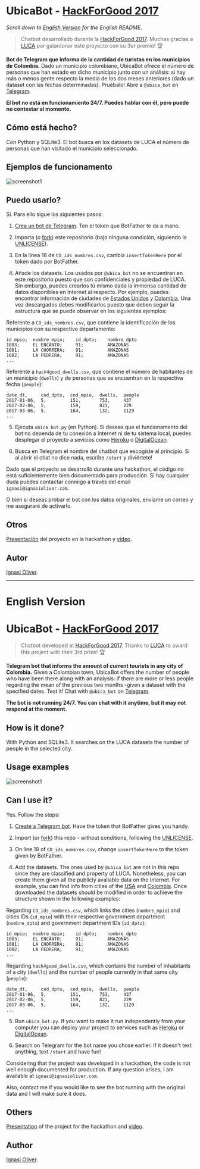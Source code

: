 # UbicaBot - [HackForGood 2017](http://hackforgood.net)
*Scroll down to [English Version](#english-version) for the English README.*
>Chatbot desarrollado durante la [HackForGood 2017](https://hackforgood.net/premios-hackforgood-globales-2017/). Muchas gracias a [LUCA](https://www.luca-d3.com/) por galardonar este proyecto con su 3er premio! :trophy:

__Bot de Telegram que informa de la cantidad de turistas en los municipios de Colombia.__
Dado un municipio colombiano, UbicaBot ofrece el número de personas que han estado en dicho municipio junto con un análisis: si hay más o menos gente respecto la media de los dos meses anteriores (dado un dataset con las fechas determinadas).
Pruébalo! Abre a `@ubica_bot` en [Telegram](http://telegram.me/ubica_bot).

__El bot no está en funcionamiento 24/7. Puedes hablar con él, pero puede no contestar al momento.__
## Cómo está hecho?
Con Python y SQLite3. El bot busca en los datasets de LUCA el número de personas que han visitado el municipio seleccionado.
## Ejemplos de funcionamento
![screenshot1](http://ignasioliver.com/public/screenshotsubicabot.png)
## Puedo usarlo?
Sí. Para ello sigue los siguientes pasos:

1. [Crea un bot de Telegram](https://core.telegram.org/bots). Ten el token que BotFather te da a mano.

2. Importa (o [fork](https://help.github.com/articles/fork-a-repo/)) este repositorio (bajo ninguna condición, siguiendo la [UNLICENSE](https://github.com/ignasioliver/UbicaBot/blob/master/UNLICENSE)).

3. En la línea 18 de `CO_ids_nombres.csv`, cambia `insertTokenHere` por el token dado por BotFather.

4. Añade los datasets. Los usados por `@ubica_bot` no se encuentran en este repositorio puesto que son confidenciales y propiedad de LUCA. Sin embargo, puedes crearlos tú mismo dada la immensa cantidad de datos disponibles en Internet al respecto. Por ejemplo, puedes encontrar información de ciudades de [Estados Unidos](https://catalog.data.gov/dataset?res_format=CSV) y [Colombia](https://data.humdata.org/group/col). Una vez descargados debes modificarlos puesto que deben seguir la estructura que se puede observar en los siguientes ejemplos:

Referente a `CO_ids_nombres.csv`, que contiene la identificación de los municipios con su respectivo departamento:
  ```
  id_mpio;  nombre_mpio;    id_dpto;    nombre_dpto
  1083;     EL ENCANTO;     91;         AMAZONAS
  1081;     LA CHORRERA;    91;         AMAZONAS
  1082;     LA PEDRERA;     91;         AMAZONAS
  ...
  ```
  Referente a `hack4good_dwells.csv`, que contiene el número de habitantes de un municipio (`dwells`) y de personas que se encuentran en la respectiva fecha (`people`):
  ```
  date_dt,     cod_dpto,  cod_mpio,  dwells,  people
  2017-01-06,  5,         151,       753,     437
  2017-02-06,  5,         159,       821,     229
  2017-03-06,  5,         164,       132,     1129
  ...
  ```
5. Ejecuta `ubica_bot.py` (en Python). Si deseas que el funcionamento del bot no dependa de tu conexión a Internet ni de tu sistema local, puedes desplegar el proyecto a sevicios como [Heroku](https://www.heroku.com/) o [DigitalOcean](https://www.digitalocean.com/).

6. Busca en Telegram el nombre del chatbot que escogiste al principio. Si al abrir el chat no dice nada, escribe `/start` y diviértete!

Dado que el proyecto se desarrolló durante una hackathon, el código no está suficientemente bien documentado para producción. Si hay cualquier duda puedes contactar conmigo a través del email `ignasi@ignasioliver.com`.

O bien si deseas probar el bot con los datos originales, envíame un correo y me aseguraré de activarlo.

## Otros
[Presentación](https://docs.google.com/presentation/d/1sVjwLXz6nrE1H2lDqJSlNI_CAeD6x7pREMocrnkKtTs/edit#slide=id.g1d1e834f47_0_0) del proyecto en la hackathon y [vídeo](https://www.youtube.com/watch?v=HnY0G-zhQIc&t=45s).
## Autor
[Ignasi Oliver](http://www.ignasioliver.com/).

<hr>

# English Version
# UbicaBot - [HackForGood 2017](http://hackforgood.net)
>Chatbot developed at [HackForGood 2017](https://hackforgood.net/premios-hackforgood-globales-2017/). Thanks to [LUCA](https://www.luca-d3.com/) to award this project with their 3rd prize! :trophy:

__Telegram bot that informs the amount of current tourists in any city of Colombia.__
Given a Colombian town, UbicaBot offers the number of people who have been there along with an analysis: if there are more or less people regarding the mean of the previous two months -given a dataset with the specified dates.
Test it! Chat with `@ubica_bot` on [Telegram](http://telegram.me/ubica_bot).

__The bot is not running 24/7. You can chat with it anytime, but it may not respond at the moment.__
## How is it done?
With Python and SQLite3. It searches on the LUCA datasets the number of people in the selected city.
## Usage examples
![screenshot1](http://ignasioliver.com/public/screenshotsubicabot.png)
## Can I use it?
Yes. Follow the steps:

1. [Create a Telegram bot](https://core.telegram.org/bots). Have the token that BotFather gives you handy.

2. Import (or [fork](https://help.github.com/articles/fork-a-repo/)) this repo - without conditions, following the [UNLICENSE](https://github.com/ignasioliver/UbicaBot/blob/master/UNLICENSE).

3. On line 18 of `CO_ids_nombres.csv`, change `insertTokenHere` to the token given by BotFather.

4. Add the datasets. The ones used by `@ubica_bot` are not in this repo since they are classified and property of LUCA. Nonetheless, you can create them given all the publicly available data on the Internet. For example, you can find info from cities of the [USA](https://catalog.data.gov/dataset?res_format=CSV) and [Colombia](https://data.humdata.org/group/col). Once downloaded the datasets should be modified in order to achieve the structure shown in the following examples:

Regarding `CO_ids_nombres.csv`, which links the cities (`nombre_mpio`) and cities IDs (`id_mpio`) with their respective government department (`nombre_dpto`) and government department IDs (`id_dpto`):
  ```
  id_mpio;  nombre_mpio;    id_dpto;    nombre_dpto
  1083;     EL ENCANTO;     91;         AMAZONAS
  1081;     LA CHORRERA;    91;         AMAZONAS
  1082;     LA PEDRERA;     91;         AMAZONAS
  ...
  ```
  Regarding `hack4good_dwells.csv`, which contains the number of inhabitants of a city (`dwells`) and the number of people currently in that same city (`people`):
  ```
  date_dt,     cod_dpto,  cod_mpio,  dwells,  people
  2017-01-06,  5,         151,       753,     437
  2017-02-06,  5,         159,       821,     229
  2017-03-06,  5,         164,       132,     1129
  ...
  ```
5. Run `ubica_bot.py`. If you want to make it run independently from your computer you can deploy your project to services such as [Heroku](https://www.heroku.com/) or [DigitalOcean](https://www.digitalocean.com/).

6. Search on Telegram for the bot name you chose earlier. If it doesn't text anything, text `/start` and have fun!

Considering that the project was developed in a hackathon, the code is not well enough documented for production. If any question arises, I am available at `ignasi@ignasioliver.com`.

Also, contact me if you would like to see the bot running with the original data and I will make sure it does.
## Others
[Presentation](https://docs.google.com/presentation/d/1sVjwLXz6nrE1H2lDqJSlNI_CAeD6x7pREMocrnkKtTs/edit#slide=id.g1d1e834f47_0_0) of the project for the hackathon and [video](https://www.youtube.com/watch?v=HnY0G-zhQIc&t=45s).
## Author
[Ignasi Oliver](http://www.ignasioliver.com/).
